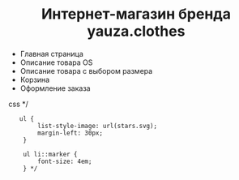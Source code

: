 
<h1 align="center">Интернет-магазин бренда yauza.clothes</h1>

<ul>
 <li>Главная страница</li>
 <li>Описание товара OS</li>
 <li>Описание товара с выбором размера</li>
 <li>Корзина</li>
 <li>Оформление заказа</li>
</ul>

css */

       ul {
            list-style-image: url(stars.svg);
            margin-left: 30px;
        }

        ul li::marker {
            font-size: 4em;
        } */


